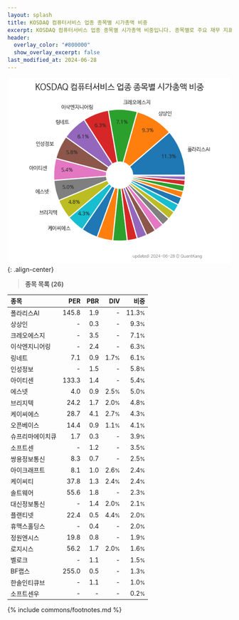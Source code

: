 ```yaml
---
layout: splash
title: KOSDAQ 컴퓨터서비스 업종 종목별 시가총액 비중
excerpt: KOSDAQ 컴퓨터서비스 업종 종목별 시가총액 비중입니다. 종목별로 주요 재무 지표를 함께 표시합니다.
header:
  overlay_color: "#800000"
  show_overlay_excerpt: false
last_modified_at: 2024-06-28
---
```



![KOSDAQ 컴퓨터서비스 업종 종목별 시가총액 비중](/stats/sector/images/kosdaq_업종_컴퓨터서비스_종목.png){: .align-center}


> **종목 목록 (26)**<a id="list"></a>

| **종목** | **PER** | **PBR** | **DIV** | **비중** |
| :------- | ------: | ------: | ------: | -------: |
| 폴라리스AI | 145.8 | 1.9 | - | 11.3<small>%</small> |
| 상상인 | - | 0.3 | - | 9.3<small>%</small> |
| 크레오에스지 | - | 3.5 | - | 7.1<small>%</small> |
| 이삭엔지니어링 | - | 2.4 | - | 6.3<small>%</small> |
| 링네트 | 7.1 | 0.9 | 1.7<small>%</small> | 6.1<small>%</small> |
| 인성정보 | - | 1.5 | - | 5.8<small>%</small> |
| 아이티센 | 133.3 | 1.4 | - | 5.4<small>%</small> |
| 에스넷 | 4.0 | 0.9 | 2.5<small>%</small> | 5.0<small>%</small> |
| 브리지텍 | 24.2 | 1.7 | 2.0<small>%</small> | 4.8<small>%</small> |
| 케이씨에스 | 28.7 | 4.1 | 2.7<small>%</small> | 4.3<small>%</small> |
| 오픈베이스 | 14.4 | 0.9 | 1.1<small>%</small> | 4.1<small>%</small> |
| 슈프리마에이치큐 | 1.7 | 0.3 | - | 3.9<small>%</small> |
| 소프트센 | - | 1.2 | - | 3.5<small>%</small> |
| 쌍용정보통신 | 8.3 | 0.7 | - | 2.5<small>%</small> |
| 아이크래프트 | 8.1 | 1.0 | 2.6<small>%</small> | 2.4<small>%</small> |
| 케이씨티 | 37.8 | 1.3 | 2.4<small>%</small> | 2.4<small>%</small> |
| 솔트웨어 | 55.6 | 1.8 | - | 2.3<small>%</small> |
| 대신정보통신 | - | 1.4 | 2.0<small>%</small> | 2.1<small>%</small> |
| 플랜티넷 | 22.4 | 0.5 | 4.4<small>%</small> | 2.0<small>%</small> |
| 휴맥스홀딩스 | - | 0.4 | - | 2.0<small>%</small> |
| 정원엔시스 | 19.8 | 0.8 | - | 1.9<small>%</small> |
| 로지시스 | 56.2 | 1.7 | 2.0<small>%</small> | 1.6<small>%</small> |
| 벨로크 | - | 1.1 | - | 1.5<small>%</small> |
| BF랩스 | 255.0 | 0.5 | - | 1.3<small>%</small> |
| 한솔인티큐브 | - | 1.1 | - | 1.0<small>%</small> |
| 소프트센우 | - | - | - | 0.2<small>%</small> |

{% include commons/footnotes.md %}